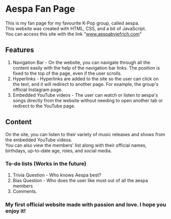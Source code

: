 # Aespa Fan Page

This is my fan page for my favourite K-Pop group, called aespa. <br>
This website was created with HTML, CSS, and a bit of JavaScript. <br>
You can access this site with the link "www.aespabyjefrich.com" <br>

## Features
1. Navigation Bar - On the website, you can navigate through all the content easily with the help of the navigation bar links. The position is fixed to the top of the page, even if the user scrolls. <br>
2. Hyperlinks - Hyperlinks are added to the site so the user can click on the text, and it will redirect to another page. For example, the group's official Instagram page. <br>
3. Embedded YouTube videos - The user can watch or listen to aespa's songs directly from the website without needing to open another tab or redirect to the YouTube page. <br>

## Content
On the site, you can listen to their variety of music releases and shows from the embedded YouTube videos. <br>
You can also view the members' list along with their official names, birthdays, up-to-date age, roles, and social media. <br>

### To-do lists (Works in the future)
1. Trivia Question - Who knows Aespa best?
2. Bias Question - Who does the user like most out of all the aespa members
3. Comments.

### My first official website made with passion and love. I hope you enjoy it!
